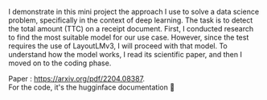 I demonstrate in this mini project the approach I use to solve a data science problem, specifically in the context of deep learning. The task is to detect the total amount (TTC) on a receipt document.
First, I conducted research to find the most suitable model for our use case. However, since the test requires the use of LayoutLMv3, I will proceed with that model. To understand how the model works, I read its scientific paper, and then I moved on to the coding phase.

Paper : https://arxiv.org/pdf/2204.08387.                                                                                                                 
For the  code, it's the hugginface documentation 🤗 
